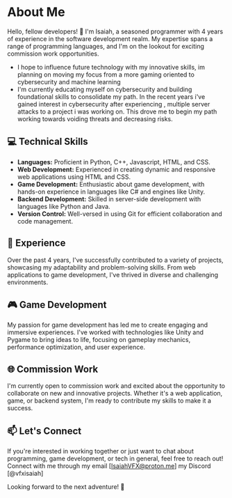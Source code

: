 # About Me

Hello, fellow developers! 👋 I'm Isaiah, a seasoned programmer with 4 years of experience in the software development realm. My expertise spans a range of programming languages, and I'm on the lookout for exciting commission work opportunities.

- I hope to influence future technology with my innovative skills, im planning on moving my focus from a more gaming oriented to cybersecurity and machine learning
- I'm currently educating myself on cybersecurity and building foundational skills to consolidate my path. In the recent years i've gained interest in cybersecurity after experiencing , multiple server attacks to a project i was working on. This drove me to begin my path working towards voiding threats and decreasing risks.

## 💻 Technical Skills

- **Languages:** Proficient in Python, C++, Javascript, HTML, and CSS.
- **Web Development:** Experienced in creating dynamic and responsive web applications using HTML and CSS.
- **Game Development:** Enthusiastic about game development, with hands-on experience in languages like C# and engines like Unity.
- **Backend Development:** Skilled in server-side development with languages like Python and Java.
- **Version Control:** Well-versed in using Git for efficient collaboration and code management.

## 🚀 Experience

Over the past 4 years, I've successfully contributed to a variety of projects, showcasing my adaptability and problem-solving skills. From web applications to game development, I've thrived in diverse and challenging environments.

## 🎮 Game Development

My passion for game development has led me to create engaging and immersive experiences. I've worked with technologies like Unity and Pygame to bring ideas to life, focusing on gameplay mechanics, performance optimization, and user experience.

## 🌐 Commission Work

I'm currently open to commission work and excited about the opportunity to collaborate on new and innovative projects. Whether it's a web application, game, or backend system, I'm ready to contribute my skills to make it a success.

## 📫 Let's Connect

If you're interested in working together or just want to chat about programming, game development, or tech in general, feel free to reach out! Connect with me through my email [IsaiahVFX@proton.me] my Discord [@vfxisaiah]

Looking forward to the next adventure! 🚀
